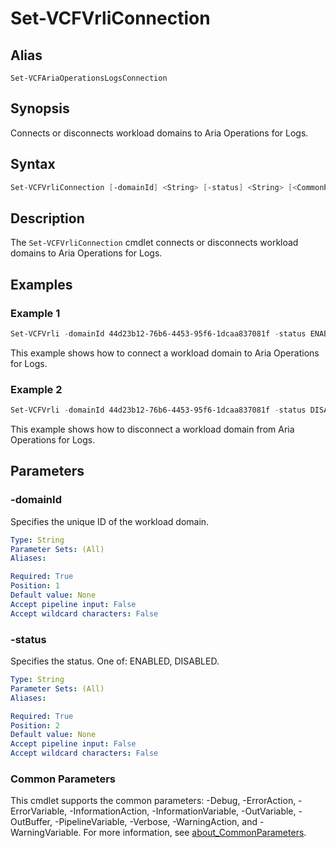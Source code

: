# Set-VCFVrliConnection

## Alias

`Set-VCFAriaOperationsLogsConnection`

## Synopsis

Connects or disconnects workload domains to Aria Operations for Logs.

## Syntax

```powershell
Set-VCFVrliConnection [-domainId] <String> [-status] <String> [<CommonParameters>]
```

## Description

The `Set-VCFVrliConnection` cmdlet connects or disconnects workload domains to Aria Operations for Logs.

## Examples

### Example 1

```powershell
Set-VCFVrli -domainId 44d23b12-76b6-4453-95f6-1dcaa837081f -status ENABLED
```

This example shows how to connect a workload domain to Aria Operations for Logs.

### Example 2

```powershell
Set-VCFVrli -domainId 44d23b12-76b6-4453-95f6-1dcaa837081f -status DISABLED
```

This example shows how to disconnect a workload domain from Aria Operations for Logs.

## Parameters

### -domainId

Specifies the unique ID of the workload domain.

```yaml
Type: String
Parameter Sets: (All)
Aliases:

Required: True
Position: 1
Default value: None
Accept pipeline input: False
Accept wildcard characters: False
```

### -status

Specifies the status. One of: ENABLED, DISABLED.

```yaml
Type: String
Parameter Sets: (All)
Aliases:

Required: True
Position: 2
Default value: None
Accept pipeline input: False
Accept wildcard characters: False
```

### Common Parameters

This cmdlet supports the common parameters: -Debug, -ErrorAction, -ErrorVariable, -InformationAction, -InformationVariable, -OutVariable, -OutBuffer, -PipelineVariable, -Verbose, -WarningAction, and -WarningVariable. For more information, see [about_CommonParameters](http://go.microsoft.com/fwlink/?LinkID=113216).
